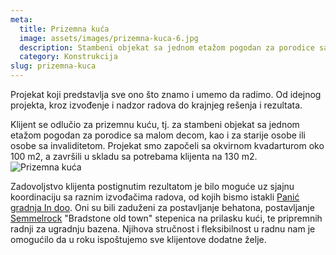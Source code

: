 ```yaml
---
meta:
  title: Prizemna kuća
  image: assets/images/prizemna-kuca-6.jpg
  description: Stambeni objekat sa jednom etažom pogodan za porodice sa malom decom, kao i za starije osobe ili osobe sa invaliditetom.
  category: Konstrukcija
slug: prizemna-kuca
---
```

Projekat koji predstavlja sve ono što znamo i umemo da radimo. Od idejnog projekta, kroz izvođenje i nadzor radova do krajnjeg rešenja i rezultata.

Klijent se odlučio za prizemnu kuću, tj. za stambeni objekat sa jednom etažom pogodan za porodice sa malom decom, kao i za starije osobe ili osobe sa invaliditetom.
Projekat smo započeli sa okvirnom kvadarturom oko 100 m2, a završili u skladu sa potrebama klijenta na 130 m2. 
![Prizemna kuća](/assets/images/prizemna-kuca-6.jpg)

Zadovoljstvo klijenta postignutim rezultatom je bilo moguće uz sjajnu koordinaciju sa raznim izvođačima radova, od kojih bismo istakli [Panić gradnja In doo](https://indjijanadlanu.com/firma-detalji.php?firma=411).
Oni su bili zaduženi za postavljanje behatona, postavljanje [Semmelrock](https://www.semmelrock.rs/grupe-proizvoda/bradstone-old-town/) "Bradstone old town" stepenica na prilasku kući, te pripremnih radnji za ugradnju bazena. Njihova stručnost i fleksibilnost u radnu nam je omogućilo da u roku ispoštujemo sve klijentove dodatne želje.

